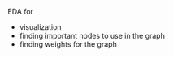 EDA for   
- visualization   
- finding important nodes to use in the graph  
- finding weights for the graph   
